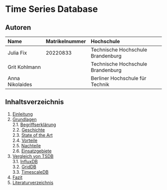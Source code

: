 # Time Series Database

## Autoren

| Name                | Matrikelnummer   | Hochschule                           | 
| :---                |    :---          |        :---                          | 
| Julia Fix           | 20220833         | Technische Hochschule Brandenburg    | 
| Grit Kohlmann       |            | Technische Hochschule Brandenburg    | 
| Anna Nikolaides     |            | Berliner Hochschule für Technik      | 

## Inhaltsverzeichnis
1. [Einleitung](1%20Einleitung.md)
2. [Grundlagen](2%20Grundlagen)\
2.1. [Begriffserklärung](2%20Grundlagen/2.1%20Begriffsklärung.md)\
2.2. [Geschichte](2%20Grundlagen/2.2%20Geschichte.md)\
2.3. [State of the Art](2%20Grundlagen/2.3%20State%20of%20the%20Art.md)\
2.4. [Vorteile](2%20Grundlagen/2.4%20Vorteile.md)\
2.5. [Nachteile](2%20Grundlagen/2.5%20Nachteile.md)\
2.6. [Einsatzgebiete](2%20Grundlagen/2.6%20Einsatzgebiete.md)
3. [Vergleich von TSDB](3%20Vergleich%20von%20TSDB)\
3.1. [InfluxDB](3%20Vergleich%20von%20TSDB/3.1%20InfluxDB.md)\
3.2. [GridDB](3%20Vergleich%20von%20TSDB/3.2%20GridDB.md)\
3.3. [TimescaleDB](3%20Vergleich%20von%20TSDB/3.3%20TimescaleDB.md)
4. [Fazit](4%20Fazit.md)
5. [Literaturverzeichnis](5%20Literaturverzeichnis.md)
